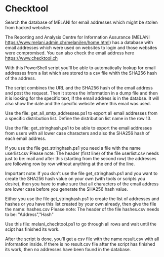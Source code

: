 # Checktool
Search the database of MELANI for email addresses which might be stolen from hacked websites

The Reporting and Analysis Centre for Information Assurance (MELANI https://www.melani.admin.ch/melani/en/home.html) has a database with email addresses which were used on websites to login and those websites were compromised.
You can also check the email address here https://www.checktool.ch

With this PowerShell script you'll be able to automatically lookup for email addresses from a list which are stored to a csv file whith the SHA256 hash of the address.

The script combines the URL and the SHA256 hash of the email address and post the request. Then it stores the information in a dump file and then it is looking for the specific text, if the email address is in the databse.
It will also show the date and the specific website where this email was used.

Use the file: get_all_smtp_addresses.ps1
to export all email addresses from a specific distribution list. Define the distribution list name in the row 13.

Use the file: get_stringhash.ps1
to be able to export the email addresses from users with all lower case characters and also the SHA256 hash of each email address.

If you use the file get_stringhash.ps1 you need a file with the name userlist.csv
Please note: The header (first line) of the file userlist.csv needs just to be:
mail
and after this (starting from the second row) the addresses are following row by row without anything at the end of the line.

Important note: If you don't use the file get_stringhash.ps1 and you want to create the SHA256 hash value on your own (with tools or scripts you desire), then you have to make sure that all characters of the email address are lower case before you generate the SHA256 hash value.

Either you use the file get_stringhash.ps1 to create the list of addresses and hashes or you have this list created by your own already, then give the file the name:
hashes.csv
Please note: The header of the file hashes.csv needs to be:
"Address","Hash"

Use this file: melani_checktool.ps1
to go through all rows and wait until the scipt has finished its work.

After the script is done, you'll get a csv file with the name result.csv with all information inside.
If there is no result.csv file after the script has finished its work, then no addresses have been found in the database.
